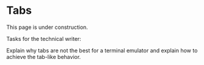 # Tabs

This page is under construction.

Tasks for the technical writer:

Explain why tabs are not the best for a terminal emulator and explain how to achieve the tab-like behavior.
